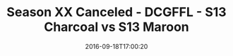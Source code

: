 ---
title: Season XX Canceled - DCGFFL - S13 Charcoal vs S13 Maroon
teams-score:
- team: _teams/s13-charcoal.md
  score:
- team: _teams/s13-maroon.md
  score: 33
mvp: C. Burrell (Charcoal); K. Smiffy (Maroon)
game-ball: C. Morse (Charcoal); K. Green (Maroon)
sportsperson: ''
season: 13
week: 2
date: '2016-09-18T17:00:20'
pageid: season-13-week-2-september-18-2016-4813-vs-4819
---